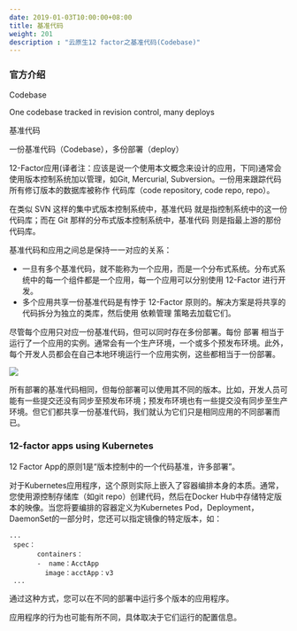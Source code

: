 ```yaml
---
date: 2019-01-03T10:00:00+08:00
title: 基准代码
weight: 201
description : "云原生12 factor之基准代码(Codebase)"
---
```



### 官方介绍

Codebase

One codebase tracked in revision control, many deploys

基准代码

一份基准代码（Codebase），多份部署（deploy）

12-Factor应用(译者注：应该是说一个使用本文概念来设计的应用，下同)通常会使用版本控制系统加以管理，如Git, Mercurial, Subversion。一份用来跟踪代码所有修订版本的数据库被称作 代码库（code repository, code repo, repo）。

在类似 SVN 这样的集中式版本控制系统中，基准代码 就是指控制系统中的这一份代码库；而在 Git 那样的分布式版本控制系统中，基准代码 则是指最上游的那份代码库。

基准代码和应用之间总是保持一一对应的关系：

- 一旦有多个基准代码，就不能称为一个应用，而是一个分布式系统。分布式系统中的每一个组件都是一个应用，每一个应用可以分别使用 12-Factor 进行开发。
- 多个应用共享一份基准代码是有悖于 12-Factor 原则的。解决方案是将共享的代码拆分为独立的类库，然后使用 依赖管理 策略去加载它们。

尽管每个应用只对应一份基准代码，但可以同时存在多份部署。每份 部署 相当于运行了一个应用的实例。通常会有一个生产环境，一个或多个预发布环境。此外，每个开发人员都会在自己本地环境运行一个应用实例，这些都相当于一份部署。

![](https://12factor.net/images/codebase-deploys.png)

所有部署的基准代码相同，但每份部署可以使用其不同的版本。比如，开发人员可能有一些提交还没有同步至预发布环境；预发布环境也有一些提交没有同步至生产环境。但它们都共享一份基准代码，我们就认为它们只是相同应用的不同部署而已。



### 12-factor apps using Kubernetes

12 Factor App的原则1是“版本控制中的一个代码基准，许多部署”。

对于Kubernetes应用程序，这个原则实际上嵌入了容器编排本身的本质。通常，您使用源控制存储库（如git repo）创建代码，然后在Docker Hub中存储特定版本的映像。当您将要编排的容器定义为Kubernetes Pod，Deployment，DaemonSet的一部分时，您还可以指定镜像的特定版本，如：

```
...
 spec：
       containers：
       -  name：AcctApp 
         image：acctApp：v3
 ...
```

通过这种方式，您可以在不同的部署中运行多个版本的应用程序。

应用程序的行为也可能有所不同，具体取决于它们运行的配置信息。



